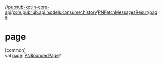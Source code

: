 //[pubnub-kotlin-core-api](../../../index.md)/[com.pubnub.api.models.consumer.history](../index.md)/[PNFetchMessagesResult](index.md)/[page](page.md)

# page

[common]\
val [page](page.md): [PNBoundedPage](../../com.pubnub.api.models.consumer/-p-n-bounded-page/index.md)?
